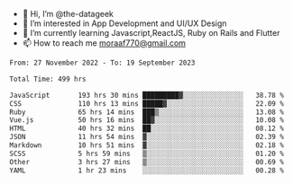 - 👋 Hi, I’m @the-datageek
- 👀 I’m interested in App Development and UI/UX Design
- 🌱 I’m currently learning Javascript,ReactJS, Ruby on Rails and Flutter
- 📫 How to reach me moraaf770@gmail.com

<!---
the-datageek/the-datageek is a ✨ special ✨ repository because its `README.md` (this file) appears on your GitHub profile.
You can click the Preview link to take a look at your changes.
--->
<!--START_SECTION:waka-->

```txt
From: 27 November 2022 - To: 19 September 2023

Total Time: 499 hrs

JavaScript       193 hrs 30 mins █████████▓░░░░░░░░░░░░░░░   38.78 %
CSS              110 hrs 13 mins █████▓░░░░░░░░░░░░░░░░░░░   22.09 %
Ruby             65 hrs 14 mins  ███▒░░░░░░░░░░░░░░░░░░░░░   13.08 %
Vue.js           50 hrs 16 mins  ██▓░░░░░░░░░░░░░░░░░░░░░░   10.08 %
HTML             40 hrs 32 mins  ██░░░░░░░░░░░░░░░░░░░░░░░   08.12 %
JSON             11 hrs 54 mins  ▓░░░░░░░░░░░░░░░░░░░░░░░░   02.39 %
Markdown         10 hrs 51 mins  ▓░░░░░░░░░░░░░░░░░░░░░░░░   02.18 %
SCSS             5 hrs 59 mins   ▒░░░░░░░░░░░░░░░░░░░░░░░░   01.20 %
Other            3 hrs 27 mins   ▒░░░░░░░░░░░░░░░░░░░░░░░░   00.69 %
YAML             1 hr 23 mins    ░░░░░░░░░░░░░░░░░░░░░░░░░   00.28 %
```

<!--END_SECTION:waka-->
